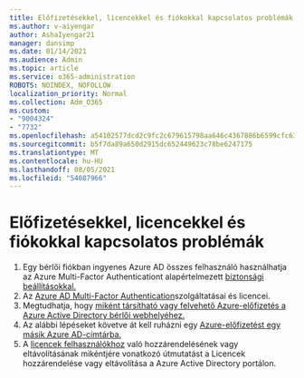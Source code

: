 ```yaml
---
title: Előfizetésekkel, licencekkel és fiókokkal kapcsolatos problémák
ms.author: v-aiyengar
author: AshaIyengar21
manager: dansimp
ms.date: 01/14/2021
ms.audience: Admin
ms.topic: article
ms.service: o365-administration
ROBOTS: NOINDEX, NOFOLLOW
localization_priority: Normal
ms.collection: Adm_O365
ms.custom:
- "9004324"
- "7732"
ms.openlocfilehash: a54102577dcd2c9fc2c679615798aa646c4367886b6599cfc630f4a7f8484a2f
ms.sourcegitcommit: b5f7da89a650d2915dc652449623c78be6247175
ms.translationtype: MT
ms.contentlocale: hu-HU
ms.lasthandoff: 08/05/2021
ms.locfileid: "54087966"
---
```

# <a name="issues-with-subscriptions-licenses-and-accounts"></a>Előfizetésekkel, licencekkel és fiókokkal kapcsolatos problémák

1. Egy bérlői fiókban ingyenes Azure AD összes felhasználó használhatja az Azure Multi-Factor Authenticationt alapértelmezett [biztonsági beállításokkal.](https://docs.microsoft.com/azure/active-directory/fundamentals/concept-fundamentals-security-defaults)
1. Az [Azure AD Multi-Factor Authentication](https://docs.microsoft.com/azure/active-directory/authentication/concept-mfa-licensing)szolgáltatásai és licencei.
1. Megtudhatja, hogy [miként társítható vagy felvehető Azure-előfizetés a Azure Active Directory bérlői webhelyéhez.](https://docs.microsoft.com/azure/active-directory/fundamentals/active-directory-how-subscriptions-associated-directory)
1. Az alábbi lépéseket követve át kell ruházni egy [Azure-előfizetést egy másik Azure AD-címtárba.](https://docs.microsoft.com/azure/role-based-access-control/transfer-subscription)
1. A [licencek felhasználókhoz](https://docs.microsoft.com/azure/active-directory/fundamentals/license-users-groups) való hozzárendelésének vagy eltávolításának mikéntjére vonatkozó útmutatást a Licencek hozzárendelése vagy eltávolítása a Azure Active Directory portálon.